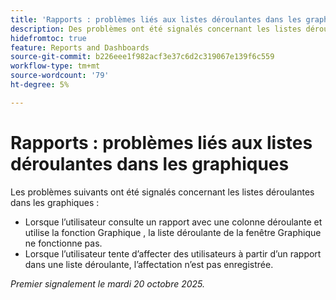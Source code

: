 ```yaml
---
title: 'Rapports : problèmes liés aux listes déroulantes dans les graphiques'
description: Des problèmes ont été signalés concernant les listes déroulantes dans les graphiques.
hidefromtoc: true
feature: Reports and Dashboards
source-git-commit: b226eee1f982acf3e37c6d2c319067e139f6c559
workflow-type: tm+mt
source-wordcount: '79'
ht-degree: 5%

---
```



# Rapports : problèmes liés aux listes déroulantes dans les graphiques

Les problèmes suivants ont été signalés concernant les listes déroulantes dans les graphiques :

* Lorsque l’utilisateur consulte un rapport avec une colonne déroulante et utilise la fonction Graphique , la liste déroulante de la fenêtre Graphique ne fonctionne pas.
* Lorsque l’utilisateur tente d’affecter des utilisateurs à partir d’un rapport dans une liste déroulante, l’affectation n’est pas enregistrée.

_Premier signalement le mardi 20 octobre 2025._
